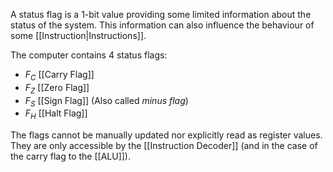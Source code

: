 A status flag is a 1-bit value providing some limited information about the status of the system. This information can also influence the behaviour of some [[Instruction|Instructions]].

The computer contains 4 status flags:
* $F_C$ [[Carry Flag]]
* $F_Z$ [[Zero Flag]]
* $F_S$ [[Sign Flag]] (Also called _minus flag_)
* $F_H$ [[Halt Flag]]

The flags cannot be manually updated nor explicitly read as register values. They are only accessible by the [[Instruction Decoder]] (and in the case of the carry flag to the [[ALU]]).